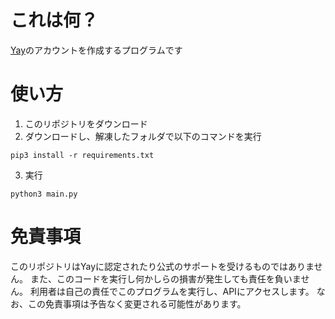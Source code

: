 # これは何？
[Yay](https://yay.space)のアカウントを作成するプログラムです

# 使い方
1. このリポジトリをダウンロード
2. ダウンロードし、解凍したフォルダで以下のコマンドを実行
```
pip3 install -r requirements.txt
```
3. 実行
```
python3 main.py
```

# 免責事項
このリポジトリはYayに認定されたり公式のサポートを受けるものではありません。
また、このコードを実行し何かしらの損害が発生しても責任を負いません。
利用者は自己の責任でこのプログラムを実行し、APIにアクセスします。
なお、この免責事項は予告なく変更される可能性があります。
